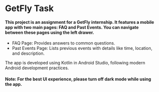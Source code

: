 # GetFly Task
#### This project is an assignment for a GetFly internship. It features a mobile app with two main pages: FAQ and Past Events. You can navigate between these pages using the left drawer.

- FAQ Page: Provides answers to common questions.
- Past Events Page: Lists previous events with details like time, location, and description.

The app is developed using Kotlin in Android Studio, following modern Android development practices.

#### Note: For the best UI experience, please turn off dark mode while using the app.
